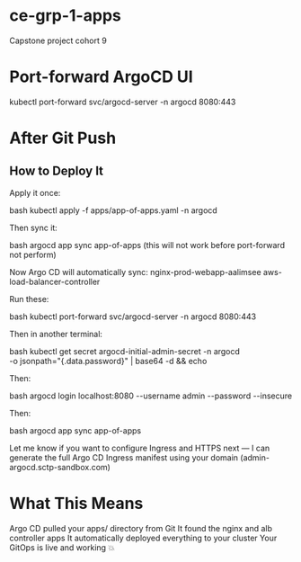 # ce-grp-1-apps
Capstone project cohort 9

# Port-forward ArgoCD UI
kubectl port-forward svc/argocd-server -n argocd 8080:443

# After Git Push
## How to Deploy It
Apply it once:

bash
kubectl apply -f apps/app-of-apps.yaml -n argocd

Then sync it:

bash
argocd app sync app-of-apps (this will not work before port-forward not perform)

Now Argo CD will automatically sync:
nginx-prod-webapp-aalimsee
aws-load-balancer-controller

Run these:

bash
kubectl port-forward svc/argocd-server -n argocd 8080:443

Then in another terminal:

bash
kubectl get secret argocd-initial-admin-secret -n argocd \
  -o jsonpath="{.data.password}" | base64 -d && echo

Then:

bash
argocd login localhost:8080 --username admin --password <copied-password> --insecure

Then:

bash
argocd app sync app-of-apps

Let me know if you want to configure Ingress and HTTPS next — I can generate the full Argo CD Ingress manifest using your domain (admin-argocd.sctp-sandbox.com)

# What This Means
Argo CD pulled your apps/ directory from Git
It found the nginx and alb controller apps
It automatically deployed everything to your cluster
Your GitOps is live and working 💥

